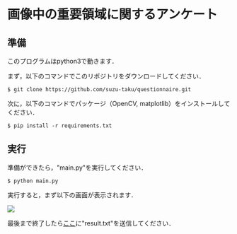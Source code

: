 # 画像中の重要領域に関するアンケート

## 準備

このプログラムはpython3で動きます．

まず，以下のコマンドでこのリポジトリをダウンロードしてください．

```$ git clone https://github.com/suzu-taku/questionnaire.git```

次に，以下のコマンドでパッケージ（OpenCV, matplotlib）をインストールしてください．

```$ pip install -r requirements.txt```

## 実行

準備ができたら，"main.py"を実行してください．

```$ python main.py```

実行すると，まず以下の画面が表示されます．

![](suzu-taku/questionnaire/demo/demo_image_1.jpg)


最後まで終了したら[ここ](https://www.dropbox.com/request/dqUKYzZdGBerNj2a7zgu)に"result.txt"を送信してください．
